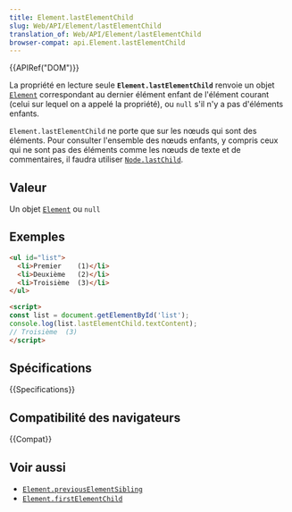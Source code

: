 ```yaml
---
title: Element.lastElementChild
slug: Web/API/Element/lastElementChild
translation_of: Web/API/Element/lastElementChild
browser-compat: api.Element.lastElementChild
---
```


{{APIRef("DOM")}}

La propriété en lecture seule **`Element.lastElementChild`** renvoie un objet [`Element`](/fr/docs/Web/API/Element) correspondant au dernier élément enfant de l'élément courant (celui sur lequel on a appelé la propriété), ou `null` s'il n'y a pas d'éléments enfants.

`Element.lastElementChild` ne porte que sur les nœuds qui sont des éléments. Pour consulter l'ensemble des nœuds enfants, y compris ceux qui ne sont pas des éléments comme les nœuds de texte et de commentaires, il faudra utiliser [`Node.lastChild`](/fr/docs/Web/API/Node/lastChild).

## Valeur

Un objet [`Element`](/fr/docs/Web/API/Element) ou `null`

## Exemples

```html
<ul id="list">
  <li>Premier    (1)</li>
  <li>Deuxième   (2)</li>
  <li>Troisième  (3)</li>
</ul>

<script>
const list = document.getElementById('list');
console.log(list.lastElementChild.textContent);
// Troisième  (3)
</script>
```

## Spécifications

{{Specifications}}

## Compatibilité des navigateurs

{{Compat}}

## Voir aussi

- [`Element.previousElementSibling`](/fr/docs/Web/API/Element/previousElementSibling)
- [`Element.firstElementChild`](/fr/docs/Web/API/Element/firstElementChild)
